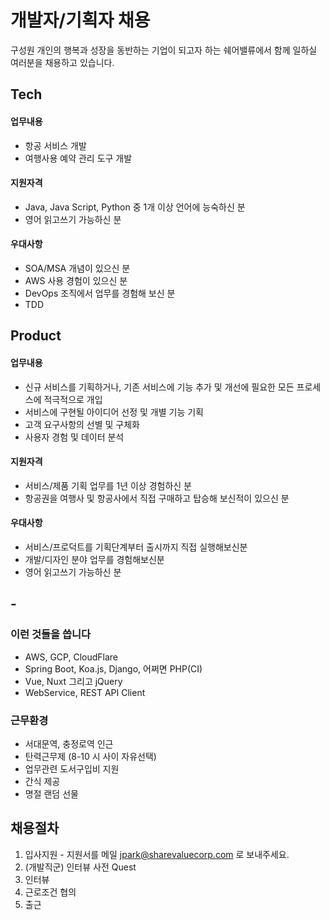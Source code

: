 # 개발자/기획자 채용 

구성원 개인의 행복과 성장을 동반하는 기업이 되고자 하는 쉐어밸류에서 함께 일하실 여러분을 채용하고 있습니다.



## Tech

#### 업무내용
- 항공 서비스 개발 
- 여행사용 예약 관리 도구 개발

#### 지원자격
- Java, Java Script, Python 중 1개 이상 언어에 능숙하신 분
- 영어 읽고쓰기 가능하신 분

#### 우대사항
- SOA/MSA 개념이 있으신 분
- AWS 사용 경험이 있으신 분
- DevOps 조직에서 업무를 경험해 보신 분
- TDD

## Product 

#### 업무내용
- 신규 서비스를 기획하거나, 기존 서비스에 기능 추가 및 개선에 필요한 모든 프로세스에 적극적으로 개입
- 서비스에 구현될 아이디어 선정 및 개별 기능 기획
- 고객 요구사항의 선별 및 구체화
- 사용자 경험 및 데이터 분석


#### 지원자격
- 서비스/제품 기획 업무를 1년 이상 경험하신 분
- 항공권을 여행사 및 항공사에서 직접 구매하고 탑승해 보신적이 있으신 분 

#### 우대사항
- 서비스/프로덕트를 기획단계부터 출시까지 직접 실행해보신분
- 개발/디자인 분야 업무를 경험해보신분
- 영어 읽고쓰기 가능하신 분



## -

### 이런 것들을 씁니다 
- AWS, GCP, CloudFlare
- Spring Boot, Koa.js, Django, 어쩌면 PHP(CI)
- Vue, Nuxt 그리고 jQuery
- WebService, REST API  Client


### 근무환경
- 서대문역, 충정로역 인근
- 탄력근무제 (8-10 시 사이 자유선택) 
- 업무관련 도서구입비 지원
- 간식 제공
- 명절 랜덤 선물


## 채용절차

1. 입사지원 - 지원서를 메일 [jpark@sharevaluecorp.com](mailto:jpark@sharevaluecorp.com) 로 보내주세요. 
2. (개발직군) 인터뷰 사전 Quest
3. 인터뷰
4. 근로조건 협의
5. 출근



